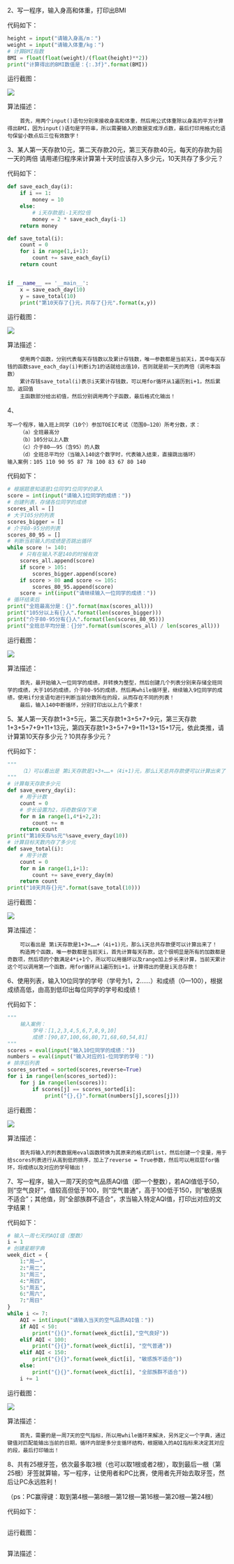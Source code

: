 2、写一程序，输入身高和体重，打印出BMI

代码如下：

```python
height = input("请输入身高/m：")
weight = input("请输入体重/kg：")
# 计算BMI指数
BMI = float(float(weight)/(float(height)**2))
print("计算得出的BMI数值是：{:.3f}".format(BMI))
```

运行截图：

![](./images/2.PNG)

算法描述：

```
	首先，用两个input()语句分别来接收身高和体重，然后用公式体重除以身高的平方计算得出BMI，因为input()语句是字符串，所以需要输入的数据变成浮点数，最后打印用格式化语句保留小数点后三位有效数字！
```



3、某人第一天存款10元，第二天存款20元，第三天存款40元，每天的存款为前一天的两倍
请用递归程序来计算第十天时应该存入多少元，10天共存了多少元？

代码如下：

```python
def save_each_day(i):
    if i == 1:
        money = 10
    else:
        # i天存款是i-1天的2倍
        money = 2 * save_each_day(i-1)
    return money

def save_total(i):
    count = 0
    for i in range(1,i+1):
        count += save_each_day(i)
    return count


if __name__ == '__main__':
    x = save_each_day(10)
    y = save_total(10)
    print("第10天存了{}元，共存了{}元".format(x,y))
```

运行截图：

![](./images/3.PNG)

算法描述：

```
	使用两个函数，分别代表每天存钱数以及累计存钱数，唯一参数都是当前天i，其中每天存钱的函数save_each_day(i)判断i为1的话就给出值10，否则就是前一天的两倍（调用本函数）
	累计存钱save_total(i)表示i天累计存钱数，可以用for循环从1遍历到i+1，然后累加，返回值
	主函数部分给出初值，然后分别调用两个子函数，最后格式化输出！
```



4、

```
写一个程序，输入班上同学（10个）参加TOEIC考试（范围0—120）所考分数，求：
    （a）全班最高分
    （b）105分以上人数
    （c）介于80——95（含95）的人数
    （d）全班总平均分（当输入140这个数字时，代表输入结束，直接跳出循环）
输入案例：105 110 90 95 87 78 100 83 67 80 140
```

代码如下：

```python
# 根据题意知道是1位同学1位同学的录入
score = int(input("请输入1位同学的成绩："))
# 创建列表，存储各位同学的成绩
scores_all = []
# 大于105分的列表
scores_bigger = []
# 介于80-95分的列表
scores_80_95 = []
# 判断当前输入的成绩是否跳出循环
while score != 140:
    # 只有在输入不是140的时候有效
    scores_all.append(score)
    if score > 105:
        scores_bigger.append(score)
    if score > 80 and score <= 105:
        scores_80_95.append(score)
    score = int(input("请继续输入一位同学的成绩："))
# 循环结束后
print("全班最高分是：{}".format(max(scores_all)))
print("105分以上有{}人".format(len(scores_bigger)))
print("介于80-95分有{}人".format(len(scores_80_95)))
print("全班总平均分是：{}分".format(sum(scores_all) / len(scores_all)))
```

运行截图：

![](./images/4.PNG)

算法描述：

```
	首先，最开始输入一位同学的成绩，并转换为整型，然后创建几个列表分别来存储全班同学的成绩，大于105的成绩，介于80-95的成绩，然后再while循环里，继续输入9位同学的成绩，使用if分支语句进行判断当前分数所在的段，从而存在不同的列表！
	最后，输入140中断循环，分别打印出以上几个要求！
```



5、某人第一天存款1+3+5元，第二天存款1+3+5+7+9元，第三天存款1+3+5+7+9+11+13元，第四天存款1+3+5+7+9+11+13+15+17元，依此类推，请计算第10天存多少元？10共存多少元？

代码如下：

```python
"""
    （1）可以看出是 第i天存款是1+3+……+（4i+1)元，那么i天总共存款便可以计算出来了！
"""
# 计算每天存款多少元
def save_every_day(i):
    # 用于计数
    count = 0
    # 步长设置为2，将奇数保存下来
    for m in range(1,4*i+2,2):
        count += m
    return count
print("第10天存%s元"%save_every_day(10))
# 计算目标天数内存了多少元
def save_total(i):
    # 用于计数
    count = 0
    for m in range(1,i+1):
        count += save_every_day(m)
    return count
print("10天共存{}元".format(save_total(10)))
```

运行截图：

![](./images/5.PNG)

算法描述：

```
	可以看出是 第i天存款是1+3+……+（4i+1)元，那么i天总共存款便可以计算出来了！
	构造两个函数，唯一参数都是当前天i，首先计算每天存款，这个很明显是所有的加数都是奇数项，然后项的个数满足4*i+1个，所以可以用循环以及range加上步长来计算，当前天累计这个可以调用第一个函数，用for循环从1遍历到i+1，计算得出的便是i天总存款！
```



6、使用列表，输入10位同学的学号（学号为1，2……）和成绩（0—100），根据成绩高低，由高到低印出每位同学的学号和成绩！

代码如下：

```python
"""
    输入案例：
        学号：[1,2,3,4,5,6,7,8,9,10]
        成绩：[90,87,100,66,80,71,68,60,54,81]
"""
scores = eval(input("输入10位同学的成绩："))
numbers = eval(input("输入对应的1-位同学的学号："))
# 排序后列表
scores_sorted = sorted(scores,reverse=True)
for i in range(len(scores_sorted)):
    for j in range(len(scores)):
        if scores[j] == scores_sorted[i]:
            print("{},{}".format(numbers[j],scores[j]))
```

运行截图：

![](./images/6.PNG)

算法描述：

```
	首先将输入的列表数据用eval函数转换为其原来的格式即list，然后创建一个变量，用于给scores列表进行从高到低的排序，加上了reverse = True参数，然后可以用双层for循环，将成绩以及对应的学号输出！
```



7、写一程序，输入一周7天的空气品质AQI值（即一个整数），若AQI值低于50，则“空气良好”，值较高但低于100，则“空气普通”，高于100低于150，则“敏感族不适合”；其他值，则“全部族群不适合”，求当输入特定AQI值，打印出对应的文字结果！

代码如下：

```python
# 输入一周七天的AQI值（整数）
i = 1
# 创建星期字典
week_dict = {
    1:"周一",
    2:"周二",
    3:"周三",
    4:"周四",
    5:"周五",
    6:"周六",
    7:"周日"
}
while i <= 7:
    AQI = int(input("请输入当天的空气品质AQI值："))
    if AQI < 50:
        print("{}{}".format(week_dict[i],"空气良好"))
    elif AQI < 100:
        print("{}{}".format(week_dict[i], "空气普通"))
    elif AQI < 150:
        print("{}{}".format(week_dict[i], "敏感族不适合"))
    else:
        print("{}{}".format(week_dict[i], "全部族群不适合"))
    i += 1
```

运行截图：

![](./images/7.PNG)

算法描述：

```
	首先，需要的是一周7天的空气指标，所以用while循环来解决，另外定义一个字典，通过键值对匹配能输出当前的日期，循环内部是多分支循环结构，根据输入的AQI指标来决定其对应的段，最后打印输出！
```



8、共有25根牙签，依次最多取3根（也可以取1根或者2根），取到最后一根（第25根）牙签就算输，写一程序，让使用者和PC比赛，使用者先开始去取牙签，然后让PC永远胜利！

（ps：PC赢得键：取到第4根—第8根—第12根—第16根—第20根—第24根）

代码如下：

```python

```

运行截图：

![]()

算法描述：

```

```

